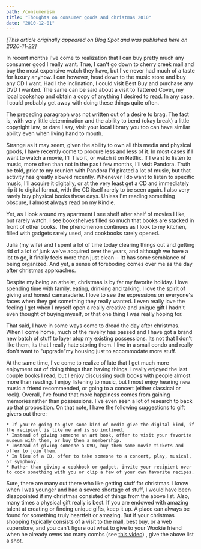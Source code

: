 ```yaml
---
path: /consumerism
title: "Thoughts on consumer goods and christmas 2010"
date: "2010-12-01"
---
```

*[This article originally appeared on Blog Spot and was published here on 2020-11-22]*

In recent months I've come to realization that I can buy pretty much any consumer good I really want.  True, I can't go down to cherry creek mall and buy the most expensive watch they have, but I've never had much of a taste for luxury anyhow.  I can however, head down to the music store and buy any CD I want.  Had I the inclination, I could visit Best Buy and purchase any DVD I wanted.  The same can be said about a visit to Tattered Cover, my local bookshop and obtain a copy of anything I desired to read.    In any case, I could probably get away with doing these things quite often.

The preceding paragraph was not written out of a desire to brag.  The fact is, with very little determination and the ability to bend (okay break) a little copyright law, or dare I say, visit your local library you too can have similar ability even when living hand to mouth.

Strange as it may seem, given the ability to own all this media and physical goods, I have recently come to procure less and less of it.  In most cases if I want to watch a movie, I'll Tivo it, or watch it on Netflix.  If I want to listen to music, more often than not in the pas t few months, I'll visit Pandora.  Truth be told, prior to my reunion with Pandora I'd pirated a lot of music, but that activity has greatly slowed recently. Whenever I do want to listen to specific music, I'll acquire it digitally, or at the very least get a CD and immediately rip it to digital format, with the CD itself rarely to be seen again.   I also very rarely buy physical books these days. Unless I'm reading something obscure, I almost always read on my Kindle.

Yet, as I look around my apartment I see shelf after shelf of movies I like, but rarely watch.  I see bookshelves filled so much that books are stacked in front of other books.  The phenomenon continues as I look to my kitchen, filled with gadgets rarely used, and cookbooks rarely opened.

Julia (my wife) and I spent a lot of time today clearing things out and getting rid of a lot of junk we've acquired over the years, and although we have a lot to go, it finally feels more than just clean-- Itt has some semblance of being organized.  And yet, a sense of foreboding comes over me as  the day after christmas approaches.

Despite my being an atheist, christmas is by far my favorite holiday.  I love spending time with family, eating, drinking and talking. I love the spirit of giving and honest camaraderie.  I love to see  the expressions on everyone's faces when they get something they really wanted.  I even really love the feeling I get when I myself open a really creative and unique gift I hadn't even thought of buying myself, or that one thing I was really hoping for.

That said, I have in some ways come to dread the day after christmas. When I come home, much of the revelry has passed and I have got a brand new batch of stuff to layer atop my existing possessions.  Its not that I don't like them, its that I really hate storing them.  I live in a small condo and really don't want to "upgrade"my housing just to accommodate more stuff.

At the same time, I've come to realize of late that I get much more enjoyment out of doing things than having things.  I really enjoyed the last couple books I read, but I enjoy discussing such books with people almost more than reading.  I enjoy listening to music, but I most enjoy hearing new music a friend recommended, or going to a concert (either classical or rock).  Overall, I've found that more happiness comes from gaining memories rather than possessions.  I've even seen a lot of research to back up that proposition.  On that note, I have the following suggestions to gift givers out there:

    * If you're going to give some kind of media give the digital kind, if the recipient is like me and is so inclined.
    * Instead of giving someone an art book, offer to visit your favorite museum with them, or buy them a membership.
    * Instead of giving someone a DVD, buy them some movie tickets and offer to join them.
    * In lieu of a CD, offer to take someone to a concert, play, musical, or symphony.
    * Rather than giving a cookbook or gadget, invite your recipient over to cook something with you or clip a few of your own favorite recipes.


Sure, there are many out there who like getting stuff for christmas. I know when I was younger and had a severe shortage of stuff, I would have been disappointed if my christmas consisted of things from the above list. Also, many times a physical gift really is best. If  you are endowed with amazing talent at creating or finding unique gifts, keep it up.  A place can always be found for something truly heartfelt or amazing.  But if your christmas shopping typically consists of a visit to the mall, best buy, or a web superstore, and you can't figure out what to give to your Wookie friend when he already owns too many combs (see [this video](https://www.youtube.com/watch?v=OSWCQ7ALEms)) , give the above list a shot.
